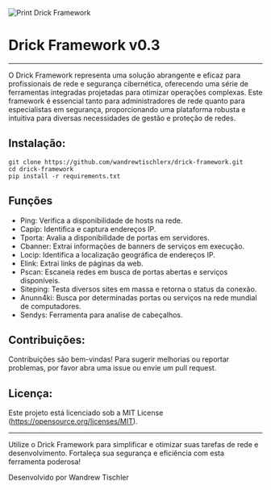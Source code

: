 
<img src="https://i.ibb.co/9TJrmKr/1.png" alt="Print Drick Framework">

<h1>Drick Framework v0.3</h1>

---

O Drick Framework representa uma solução abrangente e eficaz para profissionais de rede e segurança cibernética, oferecendo uma série de ferramentas integradas projetadas para otimizar operações complexas. Este framework é essencial tanto para administradores de rede quanto para especialistas em segurança, proporcionando uma plataforma robusta e intuitiva para diversas necessidades de gestão e proteção de redes.

<h2>Instalação:</h2>

```
git clone https://github.com/wandrewtischlerx/drick-framework.git
cd drick-framework
pip install -r requirements.txt
```

<h2>Funções</h2>

   - Ping: Verifica a disponibilidade de hosts na rede.
   - Capip: Identifica e captura endereços IP.
   - Tporta: Avalia a disponibilidade de portas em servidores.
   - Cbanner: Extrai informações de banners de serviços em execução.
   - Locip: Identifica a localização geográfica de endereços IP.
   - Elink: Extrai links de páginas da web.
   - Pscan: Escaneia redes em busca de portas abertas e serviços disponíveis.
   - Siteping: Testa diversos sites em massa e retorna o status da conexão.
   - Anunn4ki: Busca por determinadas portas ou serviços na rede mundial de computadores.
   - Sendys: Ferramenta para analise de cabeçalhos.

<h2>Contribuições:</h2>

Contribuições são bem-vindas! Para sugerir melhorias ou reportar problemas, por favor abra uma issue ou envie um pull request.

<h2>Licença:</h2>

Este projeto está licenciado sob a MIT License (https://opensource.org/licenses/MIT).

---

Utilize o Drick Framework para simplificar e otimizar suas tarefas de rede e desenvolvimento. Fortaleça sua segurança e eficiência com esta ferramenta poderosa!

Desenvolvido por Wandrew Tischler

